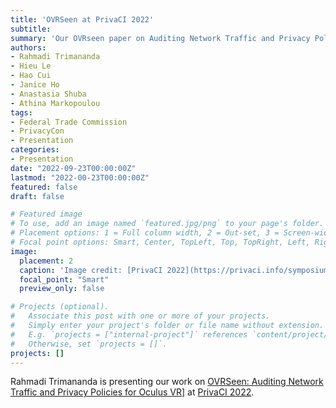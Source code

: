 ```yaml
---
title: 'OVRSeen at PrivaCI 2022'
subtitle:
summary: 'Our OVRseen paper on Auditing Network Traffic and Privacy Policies was presented at PrivaCI 2022.'
authors:
- Rahmadi Trimananda
- Hieu Le
- Hao Cui
- Janice Ho
- Anastasia Shuba
- Athina Markopoulou
tags:
- Federal Trade Commission
- PrivacyCon
- Presentation
categories:
- Presentation
date: "2022-09-23T00:00:00Z"
lastmod: "2022-00-23T00:00:00Z"
featured: false
draft: false

# Featured image
# To use, add an image named `featured.jpg/png` to your page's folder.
# Placement options: 1 = Full column width, 2 = Out-set, 3 = Screen-width
# Focal point options: Smart, Center, TopLeft, Top, TopRight, Left, Right, BottomLeft, Bottom, BottomRight
image:
  placement: 2
  caption: 'Image credit: [PrivaCI 2022](https://privaci.info/symposium/2022/cfp.html)'
  focal_point: "Smart"
  preview_only: false

# Projects (optional).
#   Associate this post with one or more of your projects.
#   Simply enter your project's folder or file name without extension.
#   E.g. `projects = ["internal-project"]` references `content/project/deep-learning/index.md`.
#   Otherwise, set `projects = []`.
projects: []
---
```

Rahmadi Trimananda is presenting our work on [OVRSeen: Auditing Network Traffic and Privacy Policies for Oculus VR](https://www.usenix.org/conference/usenixsecurity22/presentation/trimananda)] at [PrivaCI 2022](https://privaci.info/symposium/2022/cfp.html).
